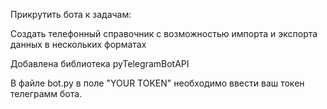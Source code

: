 Прикрутить бота к задачам:

Создать телефонный справочник с возможностью импорта и экспорта данных в нескольких форматах

Добавлена библиотека pyTelegramBotAPI

В файле bot.py в поле "YOUR TOKEN" необходимо ввести ваш токен телеграмм бота.

